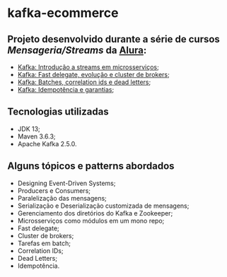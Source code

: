
# kafka-ecommerce  
  
## Projeto desenvolvido durante a série de cursos ***Mensageria/Streams*** da [Alura](https://www.alura.com.br/):

 - [Kafka: Introdução a streams em microsserviços](https://www.alura.com.br/curso-online-kafka-introducao-a-streams-em-microservicos);
 - [Kafka: Fast delegate, evolução e cluster de brokers](https://www.alura.com.br/curso-online-kafka-cluster-de-microservicos);
 - [Kafka: Batches, correlation ids e dead letters](https://www.alura.com.br/curso-online-kafka-batches-correlation-ids-e-dead-letters);
 - [Kafka: Idempotência e garantias](https://www.alura.com.br/curso-online-kafka-idempotencia-e-garantias);

## Tecnologias utilizadas

 - JDK 13;
 - Maven 3.6.3;
 - Apache Kafka 2.5.0.

## Alguns tópicos e patterns abordados

 - Designing Event-Driven Systems;
 - Producers e Consumers;
 - Paralelização das mensagens;
 - Serialização e Deserialização customizada de mensagens;
 - Gerenciamento dos diretórios do Kafka e Zookeeper;
 - Microsserviços como módulos em um mono repo;
 - Fast delegate;
 - Cluster de brokers;
 - Tarefas em batch;
 - Correlation IDs;
 - Dead Letters;
 - Idempotência.